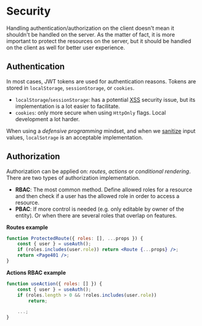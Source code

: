 # Security

Handling authentication/authorization on the client doesn't mean it shouldn't be handled on the server. As the matter of fact, it is more important to protect the resources on the server, but it should be handled on the client as well for better user experience.

## Authentication
In most cases, JWT tokens are used for authentication reasons. Tokens are stored in `localStorage`, `sessionStorage`, or `cookies`. 

- `localStorage`/`sessionStorage`: has a potential [XSS](https://owasp.org/www-community/attacks/xss/) security issue, but its implementation is a lot easier to facilitate.
- `cookies`: only more secure when using `HttpOnly` flags. Local development a lot harder. 

When using a *defensive programming* mindset, and when we [sanitize](https://github.com/cure53/DOMPurify) input values, `localSotrage` is an acceptable implementation. 

## Authorization
Authorization can be applied on: *routes*, *actions* or *conditional rendering*. There are two types of authorization implementation. 

- **RBAC**: The most common method. Define allowed roles for a resource and then check if a user has the allowed role in order to access a resource. 
- **PBAC**: If more control is needed (e.g. only editable by owner of the entity). Or when there are several roles that overlap on features. 

**Routes example**
```jsx
function ProtectedRoute({ roles: [], ...props }) {
	const { user } = useAuth();
	if (roles.includes(user.role)) return <Route {...props} />;
	return <Page401 />;
}
```

**Actions RBAC example** 
```js
function useAction({ roles: [] }) {
	const { user } = useAuth();
	if (roles.length > 0 && !roles.includes(user.role)) 
		return;

	...;
}
```